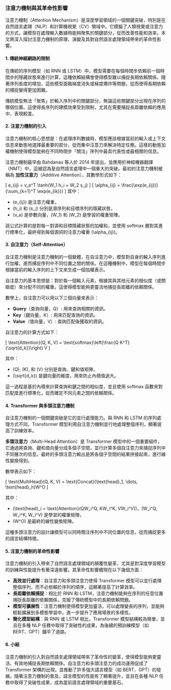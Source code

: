 ### **注意力機制與其革命性影響**

注意力機制（Attention Mechanism）是深度學習領域的一個關鍵突破，特別是在自然語言處理（NLP）和計算機視覺（CV）領域中。它模擬了人類視覺或注意力的方式，讓模型在處理輸入數據時能夠聚焦於關鍵部分，從而改善性能和效率。本文將深入探討注意力機制的原理、演變及其對自然語言處理領域帶來的革命性影響。

#### **1. 傳統神經網路的限制**

在傳統的序列模型（如 RNN 或 LSTM）中，模型需要在每個時間步依賴前一個時間步的隱藏狀態來進行計算，這種依賴結構會使得模型難以捕捉長期依賴關係。隨著序列長度的增加，這些模型面臨梯度消失或梯度爆炸等問題，從而使得長期依賴的捕捉變得更加困難。

傳統模型無法「聚焦」於輸入序列中的關鍵部分，無論這些關鍵部分出現在序列的哪個位置。這使得長序列的建模效果受到限制，尤其在需要捕捉長距離依賴的應用中，表現較差。

#### **2. 注意力機制的引入**

注意力機制的核心思想是：在處理序列數據時，模型應該根據當前的輸入或上下文信息來動態地選擇最重要的部分，從而集中注意力來解決特定任務。這樣的動態加權機制使得模型能夠在不同時間步「關注」序列中最具代表性或最相關的信息。

注意力機制最早由 Bahdanau 等人於 2014 年提出，並應用於神經機器翻譯（NMT）中，這被認為是自然語言處理中一個重大的突破。最初的注意力機制被稱為 **加性注意力**（Additive Attention），其數學形式如下：

\[
e_{ij} = v_a^T \tanh(W_1 h_i + W_2 s_j)
\]
\[
\alpha_{ij} = \frac{\exp(e_{ij})}{\sum_{k=1}^T \exp(e_{ik})}
\]
其中：
- \(e_{ij}\) 是注意力權重，
- \(h_i\) 和 \(s_j\) 分別是源序列和目標序列的隱藏狀態，
- \(v_a\) 是參數向量，\(W_1\) 和 \(W_2\) 是學習的權重矩陣。

該公式計算的是對每一對源和目標隱藏狀態的加權和，並使用 softmax 層對其進行標準化，最終得到每個源詞的注意力權重 \(\alpha_{ij}\)。

#### **3. 自注意力（Self-Attention）**

自注意力機制是注意力機制的一個變體，在自注意力中，模型對自身的輸入序列進行加權，進而捕捉序列中不同位置之間的關係。在這種機制中，模型在每個時間步根據當前的輸入序列的上下文來生成一個加權表示。

自注意力的基本思想是：對於每一個輸入元素，根據其與其他元素的相似度（或關聯度）來分配不同的權重。這使得模型能夠更靈活地捕捉長距離的依賴關係。

數學上，自注意力可以用以下三個向量來表示：
- **Query**（查詢向量，Q）: 用來查詢相關的資訊。
- **Key**（鍵向量，K）: 用來匹配查詢的資訊。
- **Value**（值向量，V）: 查詢匹配後獲取的資訊。

自注意力的計算方式如下：

\[
\text{Attention}(Q, K, V) = \text{softmax}\left(\frac{Q K^T}{\sqrt{d_k}}\right) V
\]

其中：
- \(Q\), \(K\), 和 \(V\) 分別是查詢、鍵和值矩陣，
- \(\sqrt{d_k}\) 是鍵向量的維度，用來防止內積值過大。

這一過程是基於內積來計算查詢和鍵之間的相似度，並且使用 softmax 函數來對匹配度進行標準化，從而確定不同元素之間的依賴關係。

#### **4. Transformer 與多頭注意力機制**

自注意力機制的一個關鍵突破是它的並行處理能力。與 RNN 和 LSTM 的序列處理方式不同，Transformer 模型利用自注意力機制並行地處理整個序列，顯著提高了訓練效率。

**多頭注意力**（Multi-Head Attention）是 Transformer 模型中的一個重要組件，它通過將查詢、鍵和值向量分成多個子空間，並行計算多個自注意力來捕捉序列中不同層次的信息。最終的多頭注意力輸出是將各個子空間的結果拼接起來，進行線性變換得到。

數學表示如下：

\[
\text{MultiHead}(Q, K, V) = \text{Concat}(\text{head}_1, \dots, \text{head}_h)W^O
\]

其中：
- \(\text{head}_i = \text{Attention}(QW_i^Q, KW_i^K, VW_i^V)\)，\(W_i^Q, W_i^K, W_i^V\) 是學習的權重矩陣，
- \(W^O\) 是最終的線性變換矩陣。

這種多頭注意力的設計讓模型可以同時關注序列中不同位置的信息，從而捕捉更多的語言結構特徵。

#### **5. 注意力機制的革命性影響**

注意力機制的引入帶來了自然語言處理領域的顛覆性變革，尤其是對深度學習模型的訓練與性能提升有著深遠影響。其革命性影響體現在以下幾個方面：

- **高效並行處理**：自注意力和多頭注意力使得 Transformer 模型可以並行處理整個序列，而不必依賴於序列的順序，這顯著提高了計算效率。
- **長距離依賴捕捉**：相比於 RNN 和 LSTM，注意力機制能夠在序列的任意位置捕捉長距離的依賴關係，克服了傳統模型中的長期依賴問題。
- **模型可擴展性**：注意力機制使得模型更加靈活，可以處理變長的序列，並能夠輕鬆擴展到多模態學習中，進一步提升了應用場景的多樣性。
- **簡化模型結構**：與 RNN 或 LSTM 相比，Transformer 模型結構較為簡單，並且在多種 NLP 任務中取得了突破性的成果，為後續的預訓練模型（如 BERT、GPT）鋪平了道路。

#### **6. 小結**

注意力機制的引入對自然語言處理領域帶來了革命性的變革，使得模型能夠更靈活、有效地捕捉長期依賴關係。自注意力和多頭注意力的成功運用促成了 Transformer 架構的出現，並推動了許多強大語言模型（如 BERT、GPT）的發展。隨著注意力機制的普及，語言模型的性能有了顯著提升，並且在各種 NLP 任務中取得了突破性成果，成為當前語言處理領域的重要基石。